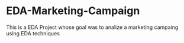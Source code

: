 # EDA-Marketing-Campaign
This is a EDA Project whose goal was to analize a marketing campaing using EDA techniques
